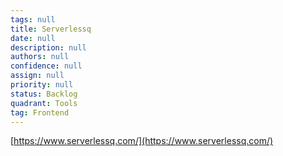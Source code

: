 ```yaml
---
tags: null
title: Serverlessq
date: null
description: null
authors: null
confidence: null
assign: null
priority: null
status: Backlog
quadrant: Tools
tag: Frontend
---
```


[https://www.serverlessq.com/](https://www.serverlessq.com/)

